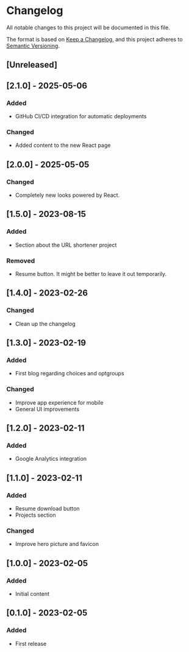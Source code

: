 # Changelog

All notable changes to this project will be documented in this file.

The format is based on [Keep a Changelog](https://keepachangelog.com/en/1.0.0/),
and this project adheres to [Semantic Versioning](https://semver.org/spec/v2.0.0.html).

## [Unreleased]

## [2.1.0] - 2025-05-06

### Added

 - GitHub CI/CD integration for automatic deployments

### Changed

 - Added content to the new React page

## [2.0.0] - 2025-05-05

### Changed

 - Completely new looks powered by React.

## [1.5.0] - 2023-08-15

### Added
 - Section about the URL shortener project

### Removed
 - Resume button. It might be better to leave it out temporarily.

## [1.4.0] - 2023-02-26

### Changed
 - Clean up the changelog

## [1.3.0] - 2023-02-19

### Added
 - First blog regarding choices and optgroups

### Changed
 - Improve app experience for mobile
 - General UI improvements

## [1.2.0] - 2023-02-11

### Added
 - Google Analytics integration

## [1.1.0] - 2023-02-11

### Added
 - Resume download button
 - Projects section

### Changed
 - Improve hero picture and favicon

## [1.0.0] - 2023-02-05

### Added
 - Initial content

## [0.1.0] - 2023-02-05

### Added
 - First release
